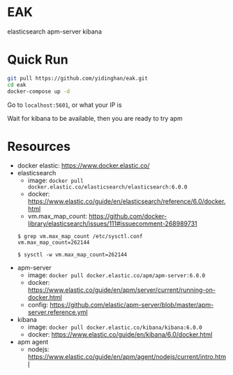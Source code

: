 # EAK

elasticsearch apm-server kibana

# Quick Run

```sh
git pull https://github.com/yidinghan/eak.git
cd eak
docker-compose up -d
```

Go to `localhost:5601`, or what your IP is

Wait for kibana to be available, then you are ready to try apm

# Resources
   - docker elastic: https://www.docker.elastic.co/
   - elasticsearch
     - image: `docker pull docker.elastic.co/elasticsearch/elasticsearch:6.0.0`
     - docker: https://www.elastic.co/guide/en/elasticsearch/reference/6.0/docker.html
     - vm.max_map_count: https://github.com/docker-library/elasticsearch/issues/111#issuecomment-268989731
     ```shell
     $ grep vm.max_map_count /etc/sysctl.conf
     vm.max_map_count=262144
     
     $ sysctl -w vm.max_map_count=262144
     ```
   - apm-server
     - image: `docker pull docker.elastic.co/apm/apm-server:6.0.0`
     - docker: https://www.elastic.co/guide/en/apm/server/current/running-on-docker.html
     - config: https://github.com/elastic/apm-server/blob/master/apm-server.reference.yml
   - kibana
     - image: `docker pull docker.elastic.co/kibana/kibana:6.0.0`
     - docker: https://www.elastic.co/guide/en/kibana/6.0/docker.html
   - apm agent
     - nodejs: https://www.elastic.co/guide/en/apm/agent/nodejs/current/intro.html  
   
     
